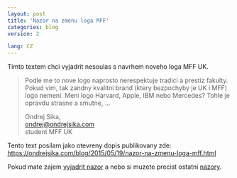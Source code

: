 ```yaml
---
layout: post
title: 'Nazor na zmenu loga MFF'
categories: blog
version: 2

lang: CZ
---
```


Timto textem chci vyjadrit nesoulas s navrhem noveho loga MFF UK.

> Podle me to nove logo naprosto nerespektuje tradici a prestiz fakulty. Pokud vim, tak zandny kvalitni brand (ktery bezpochyby je UK i MFF) logo nemeni. Meni logo Harvard, Apple, IBM nebo Mercedes? Tohle je opravdu strasne a smutne, ...
>
> Ondrej Sika,
> <br>ondrej@ondrejsika.com
> <br>student MFF UK

Tento text posilam jako otevreny dopis publikovany zde: <https://ondrejsika.com/blog/2015/05/19/nazor-na-zmenu-loga-mff.html>

Pokud mate zajem [vyjadrit nazor](http://novelogomff.cz/vyjadrit-nazor) a nebo si muzete precist ostatni [nazory](http://novelogomff.cz/nazory).


